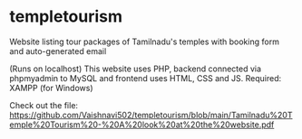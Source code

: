 # templetourism

Website listing tour packages of Tamilnadu's temples with booking form and auto-generated email

(Runs on localhost)
This website uses PHP, backend connected via phpmyadmin to MySQL and frontend uses HTML, CSS and JS.
Required: XAMPP (for Windows)

Check out the file: https://github.com/Vaishnavi502/templetourism/blob/main/Tamilnadu%20Temple%20Tourism%20-%20A%20look%20at%20the%20website.pdf
